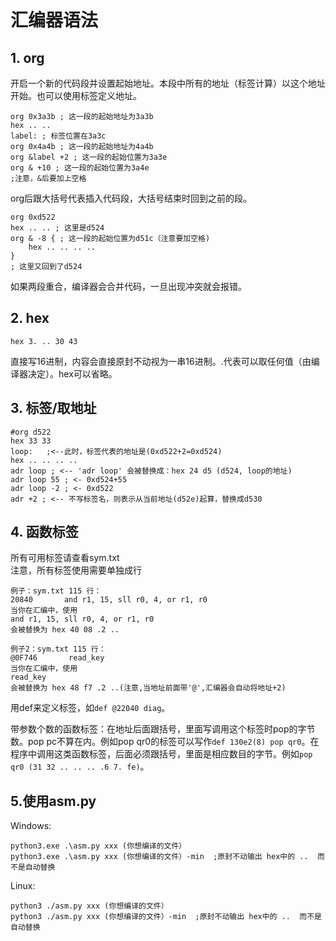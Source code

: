 # 汇编器语法

## 1. org  
开启一个新的代码段并设置起始地址。本段中所有的地址（标签计算）以这个地址开始。也可以使用标签定义地址。  
```
org 0x3a3b ; 这一段的起始地址为3a3b
hex .. ..
label: ; 标签位置在3a3c
org 0x4a4b ; 这一段的起始地址为4a4b
org &label +2 ; 这一段的起始位置为3a3e
org & +10 ; 这一段的起始位置为3a4e
;注意，&后要加上空格
```
org后跟大括号代表插入代码段，大括号结束时回到之前的段。    
```
org 0xd522
hex .. .. ; 这里是d524
org & -8 { ; 这一段的起始位置为d51c（注意要加空格)
    hex .. .. .. ..
}
; 这里又回到了d524
```
如果两段重合，编译器会合并代码，一旦出现冲突就会报错。
## 2. hex  
```
hex 3. .. 30 43
```
直接写16进制，内容会直接原封不动视为一串16进制。.代表可以取任何值（由编译器决定）。hex可以省略。  

## 3. 标签/取地址  

```
#org d522
hex 33 33 
loop:   ;<--此时，标签代表的地址是(0xd522+2=0xd524)
hex .. .. .. ..
adr loop ; <-- 'adr loop' 会被替换成：hex 24 d5 (d524, loop的地址)
adr loop 55 ; <- 0xd524+55
adr loop -2 ; <- 0xd522
adr +2 ; <-- 不写标签名，则表示从当前地址(d52e)起算，替换成d530

```

## 4. 函数标签  
所有可用标签请查看sym.txt  
注意，所有标签使用需要单独成行
```
例子：sym.txt 115 行：
20840       and r1, 15, sll r0, 4, or r1, r0
当你在汇编中，使用
and r1, 15, sll r0, 4, or r1, r0
会被替换为 hex 40 08 .2 ..
```

```
例子2：sym.txt 115 行：
@0F746       read_key
当你在汇编中，使用
read_key
会被替换为 hex 48 f7 .2 ..(注意,当地址前面带'@',汇编器会自动将地址+2)
```

用def来定义标签，如`def @22040 diag`。

带参数个数的函数标签：在地址后面跟括号，里面写调用这个标签时pop的字节数。pop pc不算在内。例如pop qr0的标签可以写作`def 130e2(8) pop qr0`。在程序中调用这类函数标签，后面必须跟括号，里面是相应数目的字节。例如`pop qr0 (31 32 .. .. .. .6 7. fe)`。

## 5.使用asm.py
Windows:
```
python3.exe .\asm.py xxx (你想编译的文件）
python3.exe .\asm.py xxx (你想编译的文件）-min  ;原封不动输出 hex中的 ..  而不是自动替换

```
Linux:
```
python3 ./asm.py xxx (你想编译的文件）
python3 ./asm.py xxx (你想编译的文件）-min  ;原封不动输出 hex中的 ..  而不是自动替换

```
